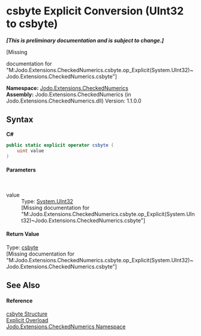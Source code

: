 # csbyte&nbsp;Explicit Conversion (UInt32 to csbyte)
 _**\[This is preliminary documentation and is subject to change.\]**_

\[Missing <summary> documentation for "M:Jodo.Extensions.CheckedNumerics.csbyte.op_Explicit(System.UInt32)~Jodo.Extensions.CheckedNumerics.csbyte"\]

**Namespace:**&nbsp;<a href="N_Jodo_Extensions_CheckedNumerics">Jodo.Extensions.CheckedNumerics</a><br />**Assembly:**&nbsp;Jodo.Extensions.CheckedNumerics (in Jodo.Extensions.CheckedNumerics.dll) Version: 1.1.0.0

## Syntax

**C#**<br />
``` C#
public static explicit operator csbyte (
	uint value
)
```


#### Parameters
&nbsp;<dl><dt>value</dt><dd>Type: <a href="https://docs.microsoft.com/dotnet/api/system.uint32" target="_blank" rel="noopener noreferrer">System.UInt32</a><br />\[Missing <param name="value"/> documentation for "M:Jodo.Extensions.CheckedNumerics.csbyte.op_Explicit(System.UInt32)~Jodo.Extensions.CheckedNumerics.csbyte"\]</dd></dl>

#### Return Value
Type: <a href="T_Jodo_Extensions_CheckedNumerics_csbyte">csbyte</a><br />\[Missing <returns> documentation for "M:Jodo.Extensions.CheckedNumerics.csbyte.op_Explicit(System.UInt32)~Jodo.Extensions.CheckedNumerics.csbyte"\]

## See Also


#### Reference
<a href="T_Jodo_Extensions_CheckedNumerics_csbyte">csbyte Structure</a><br /><a href="Overload_Jodo_Extensions_CheckedNumerics_csbyte_op_Explicit">Explicit Overload</a><br /><a href="N_Jodo_Extensions_CheckedNumerics">Jodo.Extensions.CheckedNumerics Namespace</a><br />